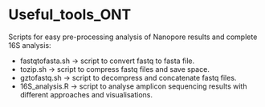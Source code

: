 # Useful_tools_ONT
Scripts for easy pre-processing analysis of Nanopore results and complete 16S analysis:
- fastqtofasta.sh -> script to convert fastq to fasta file.
- tozip.sh -> script to compress fastq files and save space.
- gztofastq.sh -> script to decompress and concatenate fastq files.
- 16S_analysis.R -> script to analyse amplicon sequencing results with different approaches and visualisations.
